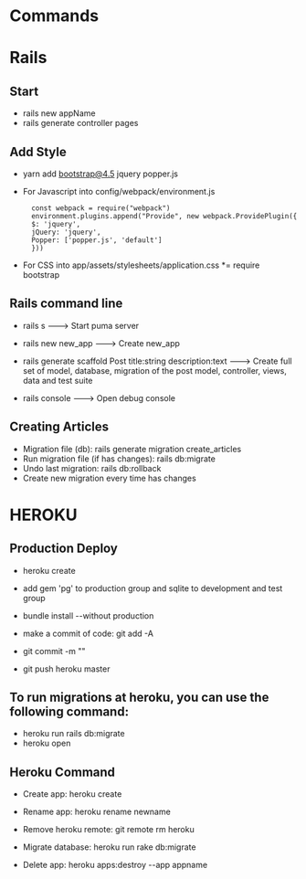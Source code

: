# Commands

# Rails

## Start
- rails new appName
- rails generate controller pages

## Add Style
- yarn add bootstrap@4.5 jquery popper.js

- For Javascript into config/webpack/environment.js 

        const webpack = require("webpack")
        environment.plugins.append("Provide", new webpack.ProvidePlugin({
        $: 'jquery',
        jQuery: 'jquery',
        Popper: ['popper.js', 'default']
        }))
- For CSS into app/assets/stylesheets/application.css
        *= require bootstrap


## Rails command line

- rails s             ---> Start puma server

- rails new new_app   ---> Create new_app

- rails generate scaffold Post title:string description:text  ---> Create full set of model, database, migration of the post model, controller, views, data and test suite

- rails console   ---> Open debug console

## Creating Articles
- Migration file (db): rails generate migration create_articles
- Run migration file (if has changes):  rails db:migrate
- Undo last migration: rails db:rollback
- Create new migration every time has changes

# HEROKU

## Production Deploy
- heroku create

- add gem 'pg' to production group and sqlite to development and test group

- bundle install --without production

- make a commit of code: git add -A

- git commit -m ""

- git push heroku master

## To run migrations at heroku, you can use the following command:

- heroku run rails db:migrate
- heroku open

## Heroku Command

- Create app: heroku create

- Rename app: heroku rename newname

- Remove heroku remote: git remote rm heroku

- Migrate database: heroku run rake db:migrate

- Delete app: heroku apps:destroy --app appname
